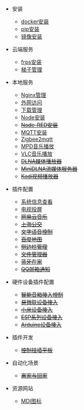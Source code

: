 - 安装

  - [docker安装](install_docker.md)
  - [pip安装](pip_install.md)
  - [镜像安装](install_image.md)

- 云端服务

  - [frps安装](install_frps.md)
  - [梯子管理](install_v2.md)

- 本地服务
  - [Nginx管理](install_nginx.md)
  - [外网访问](frp_install.md)
  - [下载管理](install_aria2.md)
  - [Node安装](install_node.md)
  - ~~[Node-RED安装](install_nodered.md)~~
  - [MQTT安装](install_mqtt.md)
  - [Zigbee2mqtt](install_z2m.md)
  - [MPD音乐播放](install_mpd.md)
  - [VLC音乐播放](install_vlc.md)
  - ~~[DLNA媒体播放器](install_dlna.md)~~
  - ~~[MiniDLNA流媒体服务器](install_minidlna.md)~~
  - ~~[Kodi视频播放器](install_kodi.md)~~

- 插件配置

  - [系统信息查看](system_info.md)  
  - [电视投屏](tv_cast.md)
  - ~~[网易云音乐](plug_ha_cloud_music.md)~~
  - ~~[上海公交](plug_ha_shbus.md)~~
  - ~~[文字语音控制](plug_ha_voice.md)~~
  - ~~[百度地图](plug_ha_baidu_map.md)~~
  - ~~[侧边栏管理](plug_ha_sidebar.md)~~
  - ~~[文件管理器](plug_ha_file_explorer.md)~~
  - ~~[蓝牙在家](plug_ha_ble_home.md)~~
  - ~~[QQ邮箱通知](plug_ha_qqmail.md)~~

- 硬件设备插件配置

  - ~~[智能音箱接入控制](plug_voice_box.md)~~
  - ~~[易微联设备接入](plug_ewelink.md)~~
  - ~~[小米设备接入](plug_xiaomi.md)~~
  - ~~[ESP系列设备接入](plug_esp.md)~~
  - ~~[Arduino设备接入](plug_arduino.md)~~

- 插件开发

  - ~~[控制挂墙平板](plug_dev_pad.md)~~

- 自动化场景

  - ~~[离家与回家](automation_home.md)~~

- 资源网站

  - [MDI图标](website_icon.md)
